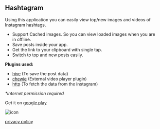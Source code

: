 ## Hashtagram

Using this application you can easily view top/new images and videos of Instagram hashtags.

- Support Cached images. So you can view loaded images when you are in offline.
- Save posts inside  your app.
- Get the link to your clipboard with single tap.
- Switch to top and new posts easily.

**Plugins used:**
- [hive](https://pub.dev/packages/hive) (To save the post data)
- [chewie](https://pub.dev/packages/chewie) (External video player plugin)
- [http](https://pub.dev/packages/http) (To fetch the data from the instagram)

_*internet permission required_

Get it on  [google play](https://play.google.com/store/apps/details?id=com.emptybox.hastagram)

![icon](https://play-lh.googleusercontent.com/xbZkPyd3Nblz1snQ9a81M74-BRiXXapmDz0CQ1y4X7Kx40UtOmAi9w2uVlVDDmE5cA=s40)

[privacy policy](https://vel-jack.github.io/nothingbox/policy/hashtagram)
